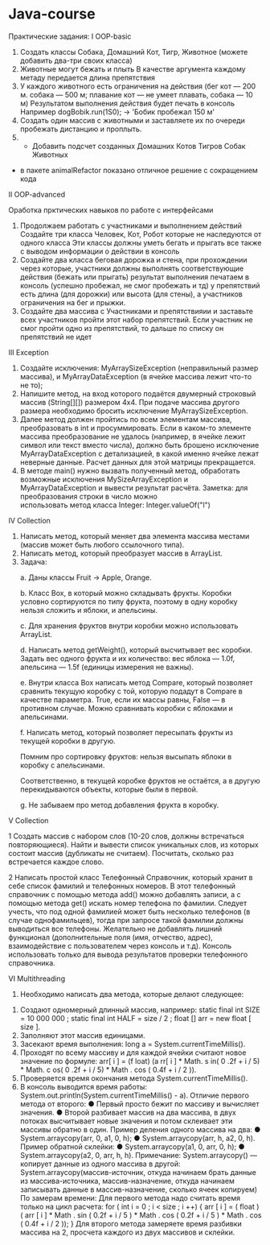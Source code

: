 # Java-course
Практические задания:
I OOP-basic
1. Создать классы Собака, Домашний Кот, Тигр, Животное (можете добавить два-три своих класса)
2. Животные могут бежать и плыть В качестве аргумента каждому метаду передается длина препятствия
3. У каждого животного есть ограничения на действия (бег кот — 200 м. собака — 500 м; 
   плавание кот — не умеет плавать, собака — 10 м) Результатом выполнения действия будет печать 
   в консоль Например  dogBobik.run(1S0); -> 'Бобик пробежал 150 м'
4. Создать один массив с животными и заставляете их по очереди пробежать дистанцию и проплыть.
5. * Добавить подсчет созданных Домашних Котов Тигров Собак Животных

- в пакете animalRefactor показано отличное решение с сокращением кода

II OOP-advanced

Оработка прктических навыков по работе с интерфейсами 
1. Продолжаем работать с участниками и выполнением действий Создайте три класса Человек,
   Кот, Робот которые не наследуются от одного класса Эти классы должны уметь бегать и прыгать
   все также с выводом информации о действии в консоль
2. Создайте два класса беговая дорожка и стена, при прохождении через которые, участники должны выполнять
   соответствующие действия (бежать или прыгать) результат выполнения печатаем в консоль (успешно пробежал,
    не смог пробежать и тд) у препятствий есть длина (для дорожки) или высота (для стены), а участников ограничения 
    на бег и прыжки.
3. Создайте два массива с Участниками и препятствияии и заставьте всех участников пройти этот набор препятствий.
   Если участник не смог пройти одно из препятствий, то дальше по списку он препятствий не идет

III Exception
 
 1. Создайте исключения: MyArraySizeException (неправильный размер массива), 
    и MyArrayDataException (в ячейке массива лежит что-то не то);
 2. Напишите метод, на вход которого подаётся двумерный строковый массив (String[][]) 
    размером 4x4. При подаче массива другого размера необходимо бросить исключение 
    MyArraySizeException.
 3. Далее метод должен пройтись по всем элементам массива, преобразовать в int и просуммировать. 
    Если в каком-то элементе массива преобразование не удалось (например, в ячейке лежит символ или текст вместо числа), 
    должно быть брошено исключение MyArrayDataException с детализацией, в какой именно ячейке лежат неверные данные. 
    Расчет данных для этой матрицы прекращается.
 4. В методе main() нужно вызвать полученный метод, обработать возможные исключения MySizeArrayException и 
    MyArrayDataException и вывести результат расчёта. Заметка: для  преобразования  строки  в  число  можно  
    использовать  метод класса  Integer: Integer.valueOf("l")
    
IV Collection

1.  Написать метод, который меняет два элемента массива местами (массив может быть любого ссылочного типа).
2.  Написать метод, который преобразует массив в ArrayList.
3. Задача:</p>
a. Даны классы Fruit -> Apple, Orange.</p>
b. Класс Box, в который можно складывать фрукты. Коробки условно сортируются по типу  фрукта, поэтому в одну коробку нельзя сложить и яблоки, и апельсины.</p>
c. Для хранения фруктов внутри коробки можно использовать ArrayList.</p>
d. Написать метод getWeight(), который высчитывает вес коробки. Задать вес одного  фрукта и их количество: вес яблока — 1.0f, апельсина — 1.5f (единицы измерения не
    важны).</p>
e. Внутри класса Box написать метод Compare, который позволяет сравнить текущую  коробку с той, которую подадут в Compare в качестве параметра. True, если их массы
    равны, False — в противном случае. Можно сравнивать коробки с яблоками и  апельсинами.</p>
f. Написать метод, который позволяет пересыпать фрукты из текущей коробки в другую.</p>
    Помним про сортировку фруктов: нельзя высыпать яблоки в коробку с апельсинами.</p>
 Соответственно, в текущей коробке фруктов не остаётся, а в другую перекидываются
 объекты, которые были в первой.</p>
g. Не забываем про метод добавления фрукта в коробку.</p>

V Collection

1 Создать массив с набором слов (10-20 слов, должны встречаться повторяющиеся). Найти и
вывести список уникальных слов, из которых состоит массив (дубликаты не считаем).
Посчитать, сколько раз встречается каждое слово.</p>
2 Написать простой класс Телефонный Справочник, который хранит в себе список фамилий и
телефонных номеров. В этот телефонный справочник с помощью метода add() можно
добавлять записи, а с помощью метода get() искать номер телефона по фамилии. Следует
учесть, что под одной фамилией может быть несколько телефонов (в случае однофамильцев),
тогда при запросе такой фамилии должны выводиться все телефоны. Желательно не добавлять
лишний функционал (дополнительные поля (имя, отчество, адрес), взаимодействие с пользователем
через консоль и т.д). Консоль использовать только для вывода результатов проверки телефонного
справочника.

VI Multithreading

1. Необходимо написать два метода, которые делают следующее:
1) Создают одномерный длинный массив, например:
static final int SIZE = 10 000 000 ;
static final int HALF = size / 2 ;
float [] arr = new float [ size ].
2) Заполняют этот массив единицами.
3) Засекают время выполнения: long a = System.currentTimeMillis().
4) Проходят по всему массиву и для каждой ячейки считают новое значение по формуле:
arr[ i ] = (f loat) (a rr[ i ] * Math. s in( 0 .2f + i / 5) * Math. c os( 0 .2f + i / 5) *
Math . cos ( 0.4f + i / 2 )).
5) Проверяется время окончания метода System.currentTimeMillis().
6) В консоль выводится время работы: System.out.println(System.currentTimeMillis() - a).
Отличие первого метода от второго:
● Первый просто бежит по массиву и вычисляет значения.
● Второй разбивает массив на два массива, в двух потоках высчитывает новые значения и
потом склеивает эти массивы обратно в один.
Пример деления одного массива на два:
● System.arraycopy(arr, 0, a1, 0, h);
● System.arraycopy(arr, h, a2, 0, h).
Пример обратной склейки:
● System.arraycopy(a1, 0, arr, 0, h);
● System.arraycopy(a2, 0, arr, h, h).
Примечание:
System.arraycopy() — копирует данные из одного массива в другой:
System.arraycopy(массив-источник, откуда начинаем брать данные из массива-источника,
массив-назначение, откуда начинаем записывать данные в массив-назначение, сколько ячеек
копируем)
По замерам времени:
Для первого метода надо считать время только на цикл расчета:
for ( int i = 0 ; i < size ; i ++) {
arr [ i ] = ( float )( arr [ i ] * Math . sin ( 0.2f + i / 5 ) * Math . cos ( 0.2f + i / 5 ) *
Math . cos ( 0.4f + i / 2 ));
}
Для второго метода замеряете время разбивки массива на 2, просчета каждого из двух массивов и
склейки.